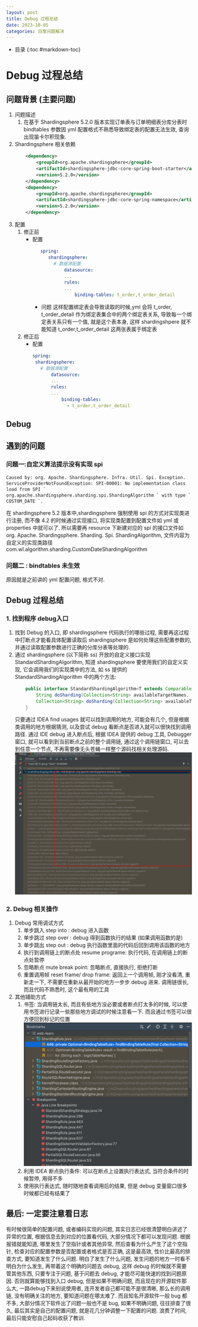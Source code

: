 ```yaml
---
layout: post
title: Debug 过程总结
date: 2023-10-05
categories: 日常问题解决
---
```

* 目录
{:toc #markdown-toc}

# Debug 过程总结

## 问题背景 (主要问题)
1. 问题描述
	1. 在基于 Shardingsphere 5.2.0 版本实现订单表与订单明细表分库分表时 bindtables 参数因 yml 配置格式不熟悉导致绑定表的配置无法生效, 查询出现笛卡尔积现象.
2. Shardingsphere 相关依赖
	```xml
		<dependency>  
		    <groupId>org.apache.shardingsphere</groupId>  
		    <artifactId>shardingsphere-jdbc-core-spring-boot-starter</artifactId>  
		    <version>5.2.0</version>  
		</dependency>  
		<dependency>  
		    <groupId>org.apache.shardingsphere</groupId>  
		    <artifactId>shardingsphere-jdbc-core-spring-namespace</artifactId>  
		    <version>5.2.0</version>  
		</dependency>
	```
3. 配置 
	1. 修正前
		* 配置
			```yml
			   spring:
				  shardingsphere:
					# 数据源配置
						datasource:
						...
						rules:
						...
							binding-tables: t_order,t_order_detail
			```
		  * 问题
			  这样配置绑定表会导致读取的时候,yml 会将 t_order, t_order_detail 作为绑定表集合中的两个绑定表关系, 导致每一个绑定表关系只有一个值, 就是这个表本身, 这样 shardingshpere 就不能知道 t_order,t_order_detail 这两张表属于绑定表
	2. 修正后
		 * 配置
			 ```yml
			spring:
			  shardingsphere:
			    # 数据源配置
				    datasource:
				    ...
				    rules:
					...
				        binding-tables:
				          - t_order,t_order_detail
			 ```

## Debug 
## 遇到的问题
### 问题一:自定义算法提示没有实现 spi
``` log
Caused by: org. Apache. Shardingsphere. Infra. Util. Spi. Exception. ServiceProviderNotFoundException: SPI-00001: No implementation class load from SPI ` org.apache.shardingsphere.sharding.spi.ShardingAlgorithm ` with type ` COSTOM_DATE `.
```
在 shardingsphere 5.2 版本中,shardingsphere 强制使用 spi 的方式对实现类进行注册, 而不像 4.2 的时候通过实现接口, 将实现类配置到配置文件如 yml 或 properties 中就可以了. 所以需要再 resource 下新建对应的 spi 的接口文件如 org. Apache. Shardingsphere. Sharding. Spi. ShardingAlgorithm, 文件内容为自定义的实现类路径 com.wl.algorithm.sharding.CustomDateShardingAlgorithm
### 问题二 : bindtables 未生效
原因就是之前讲的 yml 配置问题, 格式不对.

## Debug 过程总结
### 1. 找到程序 debug入口

1. 找到 Debug 的入口, 即 shardingsphere 代码执行的哪些过程, 需要再这过程中打断点才能看具体配置读取后 shardingsphere 是如何处理这些配置参数的, 并通过读取配置参数进行正确的分库分表等处理的.
2. 通过 shardingsphere (以下简称 ss) 开放的自定义接口实现 StandardShardingAlgorithm, 知道 shardingsphere 要使用我们的自定义实现, 它会调用我们的实现类中的方法, 如 ss 提供的 StandardShardingAlgorithm 中的两个方法:
	```java
		public interface StandardShardingAlgorithm<T extends Comparable<?>> extends ShardingAlgorithm {  
		    String doSharding(Collection<String> availableTargetNames, PreciseShardingValue<T> shardingValue);  
		    Collection<String> doSharding(Collection<String> availableTargetNames, RangeShardingValue<T> shardingValue);  
		}
	```
	 只要通过 IDEA find usages 就可以找到调用的地方, 可能会有几个, 但是根据类调用的地方根据猜测, 以及尝试 debug 看断点是否进入就可以很快找到调用路径. 通过 IDE debug 进入断点后, 根据 IDEA 提供的 debug 工具, Debugger 窗口, 就可以看到到当前断点之前的整个调用链, 通过这个调用链窗口, 可以去到任意一个节点, 不再需要像无头苍蝇一样整个源码找相关处理源码. 
	 <img src="https://raw.githubusercontent.com/hrers/hrers.github.io/gh-pages/_posts/问题解决/2023/11/image-20231105214353972.png"/>

### 2. Debug 相关操作
1. Debug 常用调试方式
	1.  单步跳入 step into : debug 进入函数
	2.  单步跳过 step over : debug 得到函数执行的结果 (如果调用函数的是)
	3.  单步跳出 step out : debug 执行函数里面的代码后回到调用该函数的地方
	4.  执行到调用链上的断点处 resume programe: 执行代码, 在调用链上的断点处暂停
	5.  忽略断点 mute break point: 忽略断点, 直接执行, 拒绝打断
	6.  重置调用帧 reset frame/ drop frame: 返回上一个调用帧, 刚才没看清, 重新走一下, 不需要在重新从最开始的地方一步步 debug 进来. 调用链很长, 而且代码不熟悉时, 这个最有用的工具
2. 其他辅助方式
    1. 书签: 当调用链太长, 而且有些地方没必要或者断点打太多的时候, 可以使用书签进行记录一些那些地方调试的时候注意看一下. 而且通过书签可以很方便回到标记的位置 
   		<img src="https://raw.githubusercontent.com/hrers/hrers.github.io/gh-pages/_posts/问题解决/2023/11/image-20231105220039478.png"/>
    2. 利用 IDEA 断点执行条件: 可以在断点上设置执行表达式, 当符合条件的时候暂停, 用得不多
    3. 使用执行表达式, 随时随地查看调用后的结果, 但是 debug 变量窗口很多时候都已经有结果了


## 最后: 一定要注意看日志

有时候很简单的配置问题, 或者编码实现的问题, 其实日志已经很清楚明白讲述了异常的位置, 根据信息去到对应的位置看代码, 大部分情况下都可以发现问题. 根据报错就能知道, 哪里发生了空指针或者其他异常, 然后查看为什么产生了这个空指针, 检查对应的配置参数是否配置或者格式是否正确, 这是最高效, 性价比最高的排查方式, 要知道发生了什么问题. 
明白了发生了什么问题, 发生问题的地方一时看不明白为什么发生, 再带着这个明确的问题去 debug, 这样 debug 的时候就不需要管其他东西, 只要专注于问题, 基于问题去 debug, 才能尽可能快速的找到问题原因. 
否则就算能够找到入口 debug, 但是如果不明确问题, 而且现在的开源软件那么大, 一路debug下来别说使用者, 连开发者自己都可能不是很清晰, 那么长的调用链, 没有明确关注的地方, 要知道问题在哪太难了. 而且知名开源软件一般 bug 都不多, 大部分情况下软件出了问题一般也不是 bug, 如果不明确问题, 往往排查了很久, 最后其实是自己的配置问题, 就是花几分钟调整一下配置的问题. 浪费了时间, 最后只能安慰自己起码收获了教训.